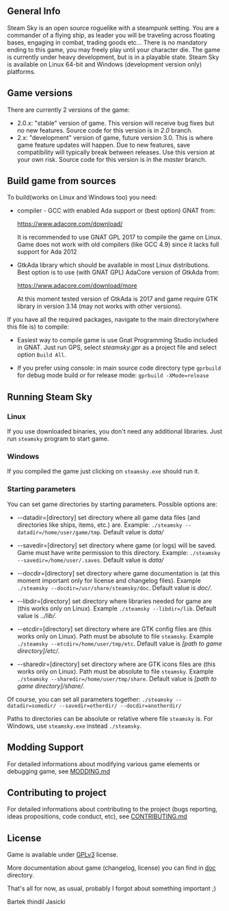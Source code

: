 ## General Info

Steam Sky is an open source roguelike with a steampunk setting. You are a 
commander of a flying ship, as leader you will be traveling across floating 
bases, engaging in combat, trading goods etc... There is no mandatory ending
to this game, you may freely play until your character die. The game is 
currently under heavy development, but is in a playable state. Steam Sky is 
available on Linux 64-bit and Windows (development version only) platforms.

## Game versions
There are currently 2 versions of the game:
- 2.0.x: "stable" version of game. This version will receive bug fixes but
  no new features. Source code for this version is in *2.0* branch.
- 2.x: "development" version of game, future version 3.0. This is where 
  game feature updates will happen. Due to new features, save compatibility 
  will typically break between releases. Use this version at your own risk. 
  Source code for this version is in the *master* branch.

## Build game from sources

To build(works on Linux and Windows too) you need:

* compiler - GCC with enabled Ada support or (best option) GNAT from: 
  
  https://www.adacore.com/download/

  It is recommended to use GNAT GPL 2017 to compile the game on Linux.
  Game does not work with old compilers (like GCC 4.9) since it 
  lacks full support for Ada 2012

* GtkAda library which should be available in most Linux distributions. Best
  option is to use (with GNAT GPL) AdaCore version of GtkAda from:
  
  https://www.adacore.com/download/more

  At this moment tested version of GtkAda is 2017 and game require GTK library
  in version 3.14 (may not works with other versions).

If you have all the required packages, navigate to the main directory(where 
this file is) to compile:

* Easiest way to compile game is use Gnat Programming Studio included in GNAT. 
  Just run GPS, select *steamsky.gpr* as a project file and select option 
  `Build All`.

* If you prefer using console: in main source code directory type `gprbuild` 
  for debug mode build or for release mode: `gprbuild -XMode=release`


## Running Steam Sky

### Linux
If you use downloaded binaries, you don't need any additional libraries. Just
run `steamsky` program to start game.

### Windows
If you compiled the game just clicking on `steamsky.exe` should run it.

### Starting parameters
You can set game directories by starting parameters. Possible options are:

* --datadir=[directory] set directory where all game data files (and
  directories like ships, items, etc.) are. Example: `./steamsky
  --datadir=/home/user/game/tmp`. Default value is *data/*

* --savedir=[directory] set directory where game (or logs) will be saved. Game
  must have write permission to this directory. Example: `./steamsky
  --savedir=/home/user/.saves`. Default value is *data/*

* --docdir=[directory] set directory where game documentation is (at this
  moment important only for license and changelog files). Example `./steamsky
  --docdir=/usr/share/steamsky/doc`. Default value is *doc/*.

* --libdir=[directory] set directory where libraries needed for game are (this
  works only on Linux). Example `./steamsky --libdir=/lib`. Default value is 
  *../lib/*.

* --etcdir=[directory] set directory where are GTK config files are (this works
  only on Linux). Path must be absolute to file `steamsky`. Example `./steamsky
  --etcdir=/home/user/tmp/etc`. Default value is 
  *[path to game directory]/etc/*.

* --sharedir=[directory] set directory where are GTK icons files are (this works
  only on Linux). Path must be absolute to file `steamsky`. Example `./steamsky
  --sharedir=/home/user/tmp/share`. Default value is 
  *[path to game directory]/share/*.

Of course, you can set all parameters together: `./steamsky --datadir=somedir/
--savedir=otherdir/ --docdir=anotherdir/`

Paths to directories can be absolute or relative where file `steamsky` is. For
Windows, use `steamsky.exe` instead `./steamsky`.

## Modding Support
For detailed informations about modifying various game elements or debugging
game, see [MODDING.md](bin/doc/MODDING.md)

## Contributing to project
For detailed informations about contributing to the project (bugs reporting, 
ideas propositions, code conduct, etc), see 
[CONTRIBUTING.md](bin/doc/CONTRIBUTING.md)

## License
Game is available under [GPLv3](bin/doc/COPYING) license.

More documentation about game (changelog, license) you can find in
[doc](bin/doc) directory.

That's all for now, as usual, probably I forgot about something important ;)

Bartek thindil Jasicki
